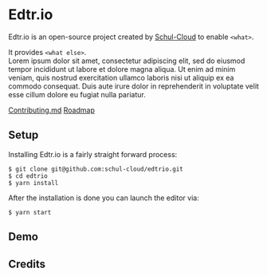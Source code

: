 # Edtr.io

Edtr.io is an open-source project created by [Schul-Cloud](https://github.com/schul-cloud) to enable `<what>`.

It provides `<what else>`. <br/>
Lorem ipsum dolor sit amet, consectetur adipiscing elit, sed do eiusmod tempor incididunt ut labore et dolore magna aliqua. Ut enim ad minim veniam, quis nostrud exercitation ullamco laboris nisi ut aliquip ex ea commodo consequat. Duis aute irure dolor in reprehenderit in voluptate velit esse cillum dolore eu fugiat nulla pariatur.

[Contributing.md](https://github.com/schul-cloud/edtrio/blob/master/.github/CONTRIBUTING.md) [Roadmap](https://github.com/schul-cloud/edtrio/projects/1)

## Setup
Installing Edtr.io is a fairly straight forward process:

```shell
$ git clone git@github.com:schul-cloud/edtrio.git
$ cd edtrio
$ yarn install
```

After the installation is done you can launch the editor via:

```shell
$ yarn start
```

## Demo

## Credits
